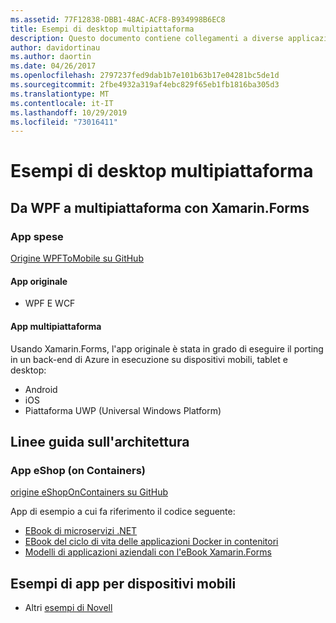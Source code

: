 ```yaml
---
ms.assetid: 77F12838-DBB1-48AC-ACF8-B934998B6EC8
title: Esempi di desktop multipiattaforma
description: Questo documento contiene collegamenti a diverse applicazioni di esempio che sono state trasferite per essere eseguite come app multipiattaforma con Novell.
author: davidortinau
ms.author: daortin
ms.date: 04/26/2017
ms.openlocfilehash: 2797237fed9dab1b7e101b63b17e04281bc5de1d
ms.sourcegitcommit: 2fbe4932a319af4ebc829f65eb1fb1816ba305d3
ms.translationtype: MT
ms.contentlocale: it-IT
ms.lasthandoff: 10/29/2019
ms.locfileid: "73016411"
---
```

# <a name="cross-platform-desktop-samples"></a>Esempi di desktop multipiattaforma

## <a name="wpf-to-cross-platform-with-xamarinforms"></a>Da WPF a multipiattaforma con Xamarin.Forms

### <a name="expenses-app"></a>App spese

[Origine WPFToMobile su GitHub](https://github.com/nishanil/WPFToMobile)

#### <a name="original-app"></a>App originale

* WPF E WCF

#### <a name="cross-platform-apps"></a>App multipiattaforma

Usando Xamarin.Forms, l'app originale è stata in grado di eseguire il porting in un back-end di Azure in esecuzione su dispositivi mobili, tablet e desktop:

* Android
* iOS
* Piattaforma UWP (Universal Windows Platform)

## <a name="architecture-guidance"></a>Linee guida sull'architettura

### <a name="eshop-on-containers-app"></a>App eShop (on Containers)

[origine eShopOnContainers su GitHub](https://github.com/dotnet-architecture/eShopOnContainers)

App di esempio a cui fa riferimento il codice seguente:

* [EBook di microservizi .NET](https://aka.ms/microservicesebook)
* [EBook del ciclo di vita delle applicazioni Docker in contenitori](https://aka.ms/dockerlifecycleebook)
* [Modelli di applicazioni aziendali con l'eBook Xamarin.Forms](~/xamarin-forms/enterprise-application-patterns/index.md)

## <a name="mobile-app-samples"></a>Esempi di app per dispositivi mobili

* Altri [esempi di Novell](https://docs.microsoft.com/samples/browse/?products=xamarin)
